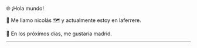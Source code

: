 🌐 ¡Hola mundo!

👋 Me llamo nicolás
🗺️ y actualmente estoy en laferrere.

📆 En los próximos días, me gustaría madrid.

--------------------------------------------------------
